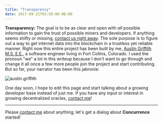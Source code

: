 ```yaml
---
title: "Transparency"
date: 2017-09-21T03:59:00-06:00
---
```


**Transparency:** The goal is to be as clear and open with *all* possible information to gain the trust of possible miners and developers. If anything seems shifty or missing, [contact us right away](/contact). The sole purpose is to figure out a way to get internet data into the blockchain in a trustless yet reliable manner. Right now this entire project has been built by me, <a href="http://austingriffith.com">Austin Griffith M.S. E.E.</a>, a software engineer living in Fort Collins, Colorado. I used the pronoun "we" a lot in this writeup because I don't want to go through and change it all once a few more people join the project and start contributing. But so far, your narrator has been this jabronie:

![austin.griffith](http://s3.amazonaws.com/rqcassets/austin.griffith.png)

One day soon, I hope to edit this page and start talking about a growing developer base instead of just me. If you have any input or interest in growing decentralized oracles, [contact me](/contact)!

-----------------------------------------------------------

Please [contact me](/contact) about anything; let's get a dialog about **Concurrence** started!
